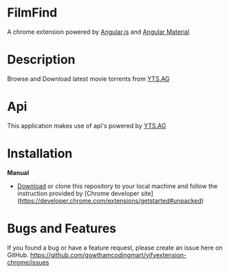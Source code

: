 # FilmFind

A chrome extension powered by [Angular.js](https://angularjs.org) and [Angular Material](https://material.angularjs.org) 

# Description

Browse and Download latest movie torrents from [YTS.AG](https://www.yts.ag)

# Api

This application makes use of api's powered by [YTS.AG](https://www.yts.ag/api)

# Installation

**Manual**

  - [Download](https://codeload.github.com/gowthamcodingmart/yifyextension-chrome/zip/master) or clone this repository to your local machine and follow the instruction provided by [Chrome developer site]      (https://developer.chrome.com/extensions/getstarted#unpacked)

# Bugs and Features

If you found a bug or have a feature request, please create an issue here on GitHub.
https://github.com/gowthamcodingmart/yifyextension-chrome/issues
